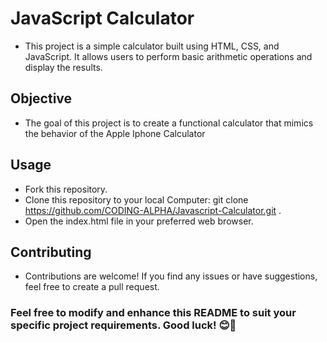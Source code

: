 # JavaScript Calculator

- This project is a simple calculator built using HTML, CSS, and JavaScript. It allows users to perform basic arithmetic operations and display the results.

<!-- ## Live link: https://counter-app-one-theta.vercel.app/ -->

## Objective

- The goal of this project is to create a functional calculator that mimics the behavior of the Apple Iphone Calculator

## Usage

- Fork this repository.
- Clone this repository to your local Computer: git clone https://github.com/CODING-ALPHA/Javascript-Calculator.git .
- Open the index.html file in your preferred web browser.

## Contributing

- Contributions are welcome! If you find any issues or have suggestions, feel free to create a pull request.

### Feel free to modify and enhance this README to suit your specific project requirements. Good luck! 😊🚀
